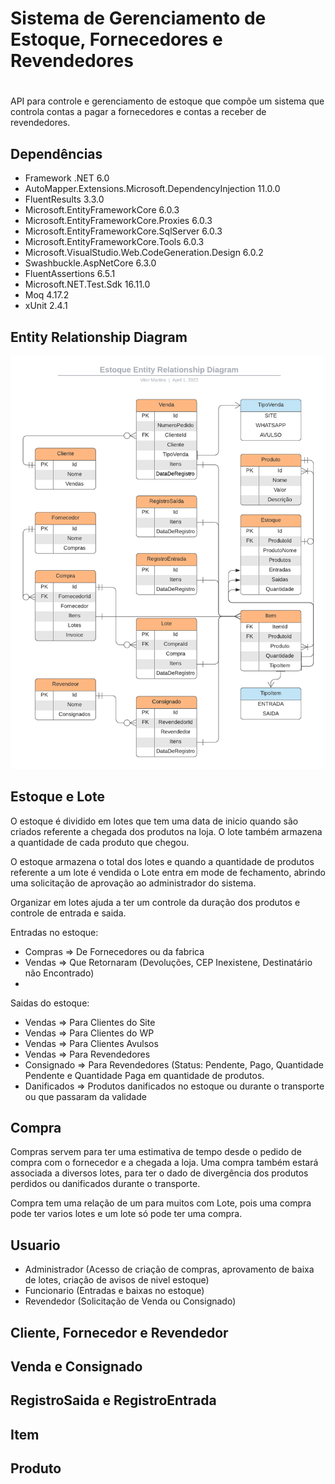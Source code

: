 # Sistema de Gerenciamento de Estoque, Fornecedores e Revendedores

# 

API para controle e gerenciamento de estoque que compõe um sistema que controla contas a pagar a fornecedores e contas a receber de revendedores.

## Dependências

- Framework .NET 6.0
- AutoMapper.Extensions.Microsoft.DependencyInjection 11.0.0
- FluentResults 3.3.0
- Microsoft.EntityFrameworkCore 6.0.3
- Microsoft.EntityFrameworkCore.Proxies 6.0.3
- Microsoft.EntityFrameworkCore.SqlServer 6.0.3
- Microsoft.EntityFrameworkCore.Tools 6.0.3
- Microsoft.VisualStudio.Web.CodeGeneration.Design 6.0.2
- Swashbuckle.AspNetCore 6.3.0
- FluentAssertions 6.5.1
- Microsoft.NET.Test.Sdk 16.11.0
- Moq 4.17.2
- xUnit 2.4.1

## Entity Relationship Diagram

![](EntityRelationshipDiagram/EstoqueEntityRelationshipDiagramv3.png "tktx online")

## Estoque e Lote

O estoque é dividido em lotes que tem uma data de inicio quando são criados referente a chegada dos produtos na loja. O lote também armazena a quantidade de cada produto que chegou.

O estoque armazena o total dos lotes e quando a quantidade de produtos referente a um lote é vendida o Lote entra em mode de fechamento, abrindo uma solicitação de aprovação ao administrador do sistema.

Organizar em lotes ajuda a ter um controle da duração dos produtos e controle de entrada e saida.



Entradas no estoque:

- Compras => De Fornecedores ou da fabrica
- Vendas => Que Retornaram (Devoluções, CEP Inexistene, Destinatário não Encontrado)
- 

Saidas do estoque:

- Vendas => Para Clientes do Site
- Vendas => Para Clientes do WP
- Vendas => Para Clientes Avulsos
- Vendas => Para Revendedores
- Consignado => Para Revendedores (Status: Pendente, Pago, Quantidade Pendente e Quantidade Paga em quantidade de produtos.
- Danificados => Produtos danificados no estoque ou durante o transporte ou que passaram da validade

## Compra

Compras servem para ter uma estimativa de tempo desde o pedido de compra com o fornecedor e a chegada a loja. Uma compra também estará associada a diversos lotes, para ter o dado de divergência dos produtos perdidos ou danificados durante o transporte.

Compra tem uma relação de um para muitos com Lote, pois uma compra pode ter varios lotes e um lote só pode ter uma compra.

## Usuario

- Administrador (Acesso de criação de compras, aprovamento de baixa de lotes, criação de avisos de nivel estoque)
- Funcionario (Entradas e baixas no estoque)
- Revendedor (Solicitação de Venda ou Consignado)

## Cliente, Fornecedor e Revendedor

## Venda e Consignado

## RegistroSaida e RegistroEntrada

## Item

## Produto
